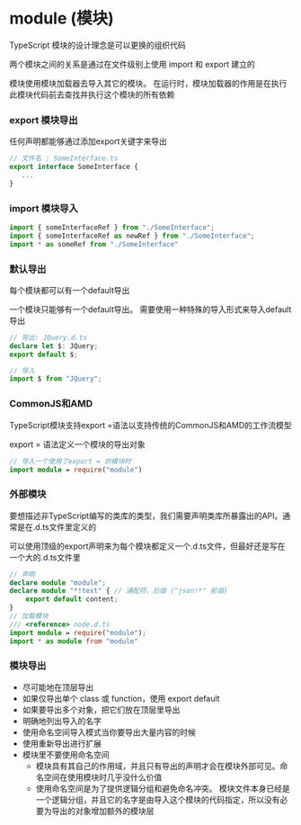 # module (模块)
TypeScript 模块的设计理念是可以更换的组织代码

两个模块之间的关系是通过在文件级别上使用 import 和 export 建立的

模块使用模块加载器去导入其它的模块。 在运行时，模块加载器的作用是在执行此模块代码前去查找并执行这个模块的所有依赖


### export 模块导出
任何声明都能够通过添加export关键字来导出
```typescript
// 文件名 : SomeInterface.ts 
export interface SomeInterface { 
   ...
}
```


### import 模块导入
```typescript
import { someInterfaceRef } from "./SomeInterface";
import { someInterfaceRef as newRef } from "./SomeInterface";
import * as someRef from "./SomeInterface"
```


### 默认导出
每个模块都可以有一个default导出

一个模块只能够有一个default导出。 需要使用一种特殊的导入形式来导入default导出
```typescript
// 导出: JQuery.d.ts
declare let $: JQuery;
export default $;

// 导入
import $ from "JQuery";
```


### CommonJS和AMD
TypeScript模块支持export =语法以支持传统的CommonJS和AMD的工作流模型

export = 语法定义一个模块的导出对象
```typescript
// 导入一个使用了export = 的模块时
import module = require("module")
```



### 外部模块
要想描述非TypeScript编写的类库的类型，我们需要声明类库所暴露出的API。通常是在.d.ts文件里定义的

可以使用顶级的export声明来为每个模块都定义一个.d.ts文件，但最好还是写在一个大的.d.ts文件里

```typescript
// 声明
declare module "module";
declare module "*!text" { // 通配符，后缀 ("json!*" 前缀)
    export default content;
}
// 加载模块
/// <reference> node.d.ts
import module = require("module");
import * as module from "module"
```


### 模块导出
* 尽可能地在顶层导出
* 如果仅导出单个 class 或 function，使用 export default
* 如果要导出多个对象，把它们放在顶层里导出
* 明确地列出导入的名字
* 使用命名空间导入模式当你要导出大量内容的时候
* 使用重新导出进行扩展
* 模块里不要使用命名空间
  * 模块具有其自己的作用域，并且只有导出的声明才会在模块外部可见。命名空间在使用模块时几乎没什么价值
  * 使用命名空间是为了提供逻辑分组和避免命名冲突。 模块文件本身已经是一个逻辑分组，并且它的名字是由导入这个模块的代码指定，所以没有必要为导出的对象增加额外的模块层

